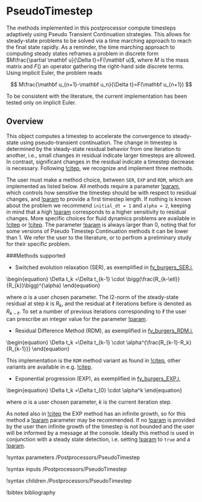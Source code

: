 # PseudoTimestep

The methods implemented in this postprocessor compute timesteps adaptively using Pseudo Transient Continuation strategies. This allows for steady-state problems to be solved via a time marching approach to reach the final state rapidly.
As a reminder, the time marching approach to computing steady states reframes a problem in discrete form $M\frac{\partial \mathbf u}{\Delta t}=F(\mathbf u)$, where $M$ is the mass matrix and $F()$ an operator gathering the right-hand side discrete terms.
Using implicit Euler, the problem reads

$$
M\frac{\mathbf u_{n+1}-\mathbf u_n}{\Delta t}=F(\mathbf u_{n+1})
$$

To be consistent with the literature, the current implementation has been tested only on implicit Euler.

## Overview

This object computes a timestep to accelerate the convergence to steady-state using pseudo-transient continuation.
The change in timestep is determined by the steady-state residual behavior from one iteration to another, i.e., small changes in residual indicate larger timesteps are allowed. In contrast, significant changes in the residual indicate a timestep decrease is necessary.
Following [!citep](bucker2009cfl), we recognize and implement three methods.

The user must make a method choice, between `SER`, `EXP` and `RDM`, which are implemented as listed below. 
All methods require a parameter [!param](/Postprocessors/PseudoTimestep/alpha), which controls how sensitive the timestep should be with respect to residual changes, and [!param](/Postprocessors/PseudoTimestep/initial_dt) to provide a first timestep length. 
If nothing is known about the problem we recommend `initial_dt = 1` and `alpha = 2`, keeping in mind that a high [!param](/Postprocessors/PseudoTimestep/alpha) corresponds to a higher sensitivity to residual changes. More specific choices for fluid dynamics problems are available in [!citep](bucker2009cfl) or [!citep](ceze2013pseudo). The parameter [!param](/Postprocessors/PseudoTimestep/alpha) is always larger than 0, noting that for some versions of Pseudo Timestep Continuation methods it can be lower than 1. We refer the user to the literature, or to perfrom a preliminary study for their specific problem.

###Methods supported

- Switched evolution relaxation (SER), as exemplified in [fv_burgers_SER.i](test/tests/postprocessors/pseudotimestep/fv_burgers_SER.i),

\begin{equation}
\Delta t_k =\Delta t_{k-1} \cdot \bigg(\frac{R_{k-\ell}}{R_{k}}\bigg)^{\alpha}
\end{equation}

where $\alpha$ is a user chosen parameter. The l2-norm of the steady-state residual at step $k$ is $R_k$, and the residual at $\ell$ iterations before is denoted as $R_{k-\ell}$. To set a number of previous iterations corresponding to $\ell$ the user can prescribe an integer value for the parameter [!param](/Postprocessors/PseudoTimestep/iterations_window).

- Residual Difference Method (RDM), as exemplified in [fv_burgers_RDM.i](test/tests/postprocessors/pseudotimestep/fv_burgers_RDM.i),


\begin{equation}
\Delta t_k =\Delta t_{k-1} \cdot \alpha^{\frac{R_{k-1}-R_k}{R_{k-1}}}
\end{equation}

This implementation is the `RDM` method variant as found in [!citep](ceze2013pseudo), other variants are available in e.g. [!citep](bucker2009cfl).

- Exponential progression (EXP), as exemplified in [fv_burgers_EXP.i](test/tests/postprocessors/pseudotimestep/fv_burgers_EXP.i),


\begin{equation}
\Delta t_k =\Delta t_{0} \cdot \alpha^k
\end{equation}

where $\alpha$ is a user chosen parameter, $k$ is the current iteration step.


As noted also in [!citep](bucker2009cfl) the EXP method has an infinite growth, so for this method a [!param](/Postprocessors/PseudoTimestep/max_dt) parameter may be recommended. If no [!param](/Postprocessors/PseudoTimestep/max_dt) is provided by the user then infinite growth of the timestep is not bounded and the user will be informed by a message at the console. Ideally this method is used in conjunction with a steady state detection, i.e. setting [!param](/Executioner/Transient/steady_state_detection) to `true` and a [!param](/Executioner/Transient/steady_state_tolerance).



!syntax parameters /Postprocessors/PseudoTimestep

!syntax inputs /Postprocessors/PseudoTimestep

!syntax children /Postprocessors/PseudoTimestep

!bibtex bibliography